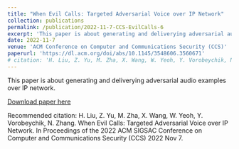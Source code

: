 ```yaml
---
title: "When Evil Calls: Targeted Adversarial Voice over IP Network"
collection: publications
permalink: /publication/2022-11-7-CCS-EvilCalls-6
excerpt: 'This paper is about generating and deliverying adversarial audio examples over IP network.'
date: 2022-11-7
venue: 'ACM Conference on Computer and Communications Security (CCS)'
paperurl: 'https://dl.acm.org/doi/abs/10.1145/3548606.3560671'
# citation: 'H. Liu, Z. Yu, M. Zha, X. Wang, W. Yeoh, Y. Vorobeychik, N. Zhang. When Evil Calls: Targeted Adversarial Voice over IP Network. In Proceedings of the 2022 ACM SIGSAC Conference on Computer and Communications Security (CCS) 2022 Nov 7.'
---
```

This paper is about generating and deliverying adversarial audio examples over IP network.

[Download paper here](https://dl.acm.org/doi/abs/10.1145/3548606.3560671)

Recommended citation: H. Liu, Z. Yu, M. Zha, X. Wang, W. Yeoh, Y. Vorobeychik, N. Zhang. When Evil Calls: Targeted Adversarial Voice over IP Network. In Proceedings of the 2022 ACM SIGSAC Conference on Computer and Communications Security (CCS) 2022 Nov 7.
